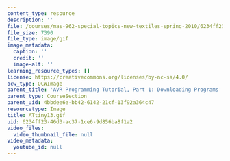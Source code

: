 ```yaml
---
content_type: resource
description: ''
file: /courses/mas-962-special-topics-new-textiles-spring-2010/6234ff2346d3ac371ce69d856ba8f1a2_ATtiny13.gif
file_size: 7390
file_type: image/gif
image_metadata:
  caption: ''
  credit: ''
  image-alt: ''
learning_resource_types: []
license: https://creativecommons.org/licenses/by-nc-sa/4.0/
ocw_type: OCWImage
parent_title: 'AVR Programming Tutorial, Part 1: Downloading Programs'
parent_type: CourseSection
parent_uid: 4bbdee6e-bb42-6142-21cf-13f92a364c47
resourcetype: Image
title: ATtiny13.gif
uid: 6234ff23-46d3-ac37-1ce6-9d856ba8f1a2
video_files:
  video_thumbnail_file: null
video_metadata:
  youtube_id: null
---
```

